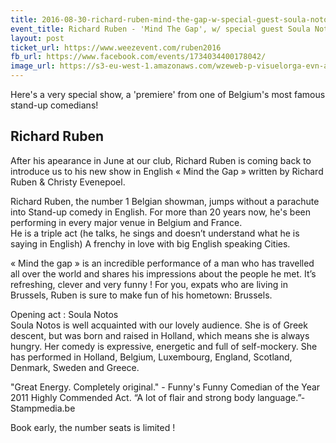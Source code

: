 ```yaml
---
title: 2016-08-30-richard-ruben-mind-the-gap-w-special-guest-soula-notos
event_title: Richard Ruben - 'Mind The Gap', w/ special guest Soula Notos
layout: post
ticket_url: https://www.weezevent.com/ruben2016
fb_url: https://www.facebook.com/events/1734034400178042/
image_url: https://s3-eu-west-1.amazonaws.com/wzeweb-p-visuelorga-evn-affiche-thumb/affiche_190031.thumb53700.1469037361.jpg
---
```


Here's a very special show, a 'premiere' from one of Belgium's most famous stand-up comedians!

## Richard Ruben
After his apearance in June at our club, Richard Ruben is coming back to introduce us to his new show in English « Mind the Gap » written by Richard Ruben & Christy Evenepoel.

Richard Ruben, the number 1 Belgian showman, jumps without a parachute into Stand-up comedy in English.  For more than 20 years now, he's been performing in every major venue in Belgium and France.  
He is a triple act (he talks, he sings and doesn’t understand what he is saying in English)
A frenchy in love with big English speaking Cities.  

« Mind the gap » is an incredible performance of a man who has travelled all over the world and shares his impressions about the people he met.
It’s refreshing, clever and very funny !  For you, expats who are living in Brussels, Ruben is sure to make fun of his hometown: Brussels.

Opening act : Soula Notos  
Soula Notos is well acquainted with our lovely audience. She is of Greek descent, but was born and raised in Holland, which means she is always hungry. Her comedy is expressive, energetic and full of self-mockery. She has performed in Holland, Belgium, Luxembourg, England, Scotland, Denmark, Sweden and Greece.

"Great Energy. Completely original." - Funny's Funny Comedian of the Year 2011 Highly Commended Act.
“A lot of flair and strong body language.”- Stampmedia.be

Book early, the number seats is limited !